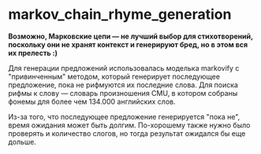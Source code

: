 # markov_chain_rhyme_generation
**Возможно, Марковские цепи — не лучший выбор для стихотворений, поскольку они не хранят контекст и генерируют бред, но в этом вся их прелесть :)**

Для генерации предложений использовалась моделька markovify с "привинченным" методом, который генерирует последующее предложение, пока не рифмуются их последние слова. Для поиска рифмы к слову — словарь произношения CMU, в котором собраны фонемы для более чем 134.000 английских слов. 

Из-за того, что последующее предложение генерируется "пока не", время ожидания может быть долгим. По-хорошему также нужно было проверять и количество слогов, но тогда результат ожидался бы еще дольше.
